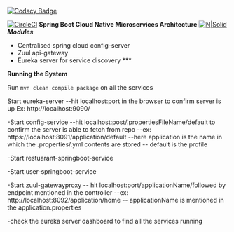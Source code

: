 [![Codacy Badge](https://api.codacy.com/project/badge/Grade/98bb105375a44616ae536ba510cfed87)](https://www.codacy.com/app/abdulrahemansyed/boeing-w1-e-play?utm_source=github.com&amp;utm_medium=referral&amp;utm_content=stackroute/boeing-w1-e-play&amp;utm_campaign=Badge_Grade)

[![CircleCI](https://circleci.com/gh/stackroute/boeing-w1-e-play.svg?style=svg)](https://circleci.com/gh/stackroute/boeing-w1-e-play)
**Spring Boot Cloud Native Microservices Architecture**
[![N|Solid](https://spring.io/img/homepage/icon-spring-cloud-data-flow.svg)](https://spring.io/img/homepage/icon-spring-cloud-data-flow.svg)
***Modules***

- Centralised spring cloud config-server
- Zuul api-gateway 
- Eureka server for service discovery ***

****Running the System****

Run ```mvn clean compile package``` on all the services

 Start eureka-server 
	--hit localhost:port in the browser to confirm server is up 
     Ex: http://localhost:9090/

-Start config-service 
	--hit localhost:post/.propertiesFileName/default to confirm the server is able to fetch from repo
		--ex: https://localhost:8091/application/default
			--here application is  the name in which the .properties/.yml contents are stored
			-- default is the profile 

-Start restuarant-springboot-service

-Start user-springboot-service

-Start zuul-gatewayproxy
	-- hit localhost:port/applicationName/followed by endpoint mentioned in the controller
		--ex: http://localhost:8092/application/home
		-- applicationName is mentioned in the application.properties

-check the eureka server dashboard to find all the services running
